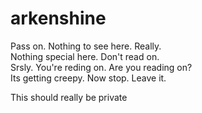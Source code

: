 # arkenshine

Pass on. Nothing to see here. Really.<br>
Nothing special here. Don't read on.<br>
Srsly. You're reding on. Are you reading on?<br>
Its getting creepy. Now stop. Leave it.

This should really be private
